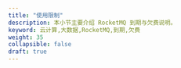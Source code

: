 ```yaml
---
title: "使用限制"
description: 本小节主要介绍 RocketMQ 到期与欠费说明。 
keyword: 云计算,大数据,RocketMQ,到期,欠费 
weight: 35
collapsible: false
draft: true
---
```



